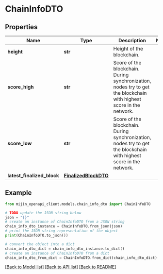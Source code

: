 # ChainInfoDTO


## Properties

Name | Type | Description | Notes
------------ | ------------- | ------------- | -------------
**height** | **str** | Height of the blockchain. | 
**score_high** | **str** | Score of the blockchain. During synchronization, nodes try to get the blockchain with highest score in the network.  | 
**score_low** | **str** | Score of the blockchain. During synchronization, nodes try to get the blockchain with highest score in the network.  | 
**latest_finalized_block** | [**FinalizedBlockDTO**](FinalizedBlockDTO.md) |  | 

## Example

```python
from mijin_openapi_client.models.chain_info_dto import ChainInfoDTO

# TODO update the JSON string below
json = "{}"
# create an instance of ChainInfoDTO from a JSON string
chain_info_dto_instance = ChainInfoDTO.from_json(json)
# print the JSON string representation of the object
print(ChainInfoDTO.to_json())

# convert the object into a dict
chain_info_dto_dict = chain_info_dto_instance.to_dict()
# create an instance of ChainInfoDTO from a dict
chain_info_dto_from_dict = ChainInfoDTO.from_dict(chain_info_dto_dict)
```
[[Back to Model list]](../README.md#documentation-for-models) [[Back to API list]](../README.md#documentation-for-api-endpoints) [[Back to README]](../README.md)


